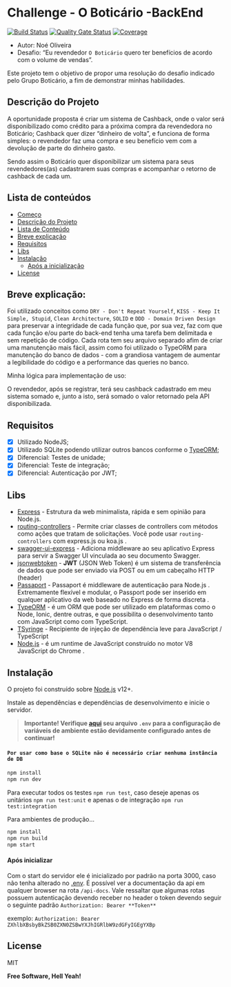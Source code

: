 # Challenge - O Boticário -BackEnd <a id="comeco" />

[![Build Status](https://travis-ci.org/joemccann/dillinger.svg?branch=master)](https://travis-ci.org/joemccann/dillinger) [![Quality Gate Status](https://sonarcloud.io/api/project_badges/measure?project=noeoliveira_projeto-grupo-boticario&metric=alert_status)](https://sonarcloud.io/dashboard?id=noeoliveira_projeto-grupo-boticario) [![Coverage](https://sonarcloud.io/api/project_badges/measure?project=noeoliveira_projeto-grupo-boticario&metric=coverage)](https://sonarcloud.io/dashboard?id=noeoliveira_projeto-grupo-boticario)

- Autor: Noé Oliveira
- Desafio: “Eu revendedor `O Boticário` quero ter benefícios de acordo com o volume de vendas”.

Este projeto tem o objetivo de propor uma resolução do desafio indicado pelo Grupo Boticário, a fim de demonstrar minhas habilidades.

## Descrição do Projeto <a id="descricao" />

A oportunidade proposta é criar um sistema de Cashback, onde o valor será disponibilizado como crédito para a próxima compra da revendedora no Boticário;
Cashback quer dizer “dinheiro de volta”, e funciona de forma simples: o revendedor faz uma compra e seu benefício vem com a devolução de parte do dinheiro gasto.

Sendo assim o Boticário quer disponibilizar um sistema para seus revendedores(as) cadastrarem suas compras e acompanhar o retorno de cashback de cada um.

## Lista de conteúdos <a id="lista-de-conteudo" />

<!--ts-->

- [Começo](#comeco)
- [Descrição do Projeto](#descricao)
- [Lista de Conteúdo](#lista-de-conteudo)
- [Breve explicação](#explicacao)
- [Requisitos](#requisitos)
- [Libs](#libs)
- [Instalação](#instalacao)
  - [Após a inicialização](#init)
- [License](#license)
<!--te-->

## Breve explicação: <a id="explicacao"/>

Foi utilizado conceitos como `DRY - Don't Repeat Yourself`, `KISS - Keep It Simple, Stupid`, `Clean Architecture`, `SOLID` e `DDD - Domain Driven Design` para preservar a integridade de cada função que, por sua vez, faz com que cada função e/ou parte do back-end tenha uma tarefa bem delimitada e sem repetição de código. Cada rota tem seu arquivo separado afim de criar uma manutenção mais fácil, assim como foi utilizado o TypeORM para manutenção do banco de dados - com a grandiosa vantagem de aumentar a legibilidade do código e a performance das queries no banco.

Minha lógica para implementação de uso:

O revendedor, após se registrar, terá seu cashback cadastrado em meu sistema somado e, junto a isto, será somado o valor retornado pela API disponibilizada.

## Requisitos <a id="requisitos" />

- [x] Utilizado NodeJS;
- [x] Utilizado SQLite podendo utilizar outros bancos conforme o [TypeORM](https://typeorm.io);
- [x] Diferencial: Testes de unidade;
- [x] Diferencial: Teste de integração;
- [x] Diferencial: Autenticação por JWT;

## Libs <a id="libs" />

- [Express](https://expressjs.com/) - Estrutura da web minimalista, rápida e sem opinião para Node.js.
- [routing-controllers](https://github.com/typestack/routing-controllers) - Permite criar classes de controllers com métodos como ações que tratam de solicitações. Você pode usar `routing-controllers` com express.js ou koa.js .
- [swagger-ui-express](https://github.com/scottie1984/swagger-ui-express) - Adiciona middleware ao seu aplicativo Express para servir a Swagger UI vinculada ao seu documento Swagger.
- [jsonwebtoken](https://github.com/auth0/node-jsonwebtoken#readme) - **JWT** (JSON Web Token) é um sistema de transferência de dados que pode ser enviado via POST ou em um cabeçalho HTTP (header)
- [Passaport](http://www.passportjs.org/) - Passaport é middleware de autenticação para Node.js . Extremamente flexível e modular, o Passport pode ser inserido em qualquer aplicativo da web baseado no Express de forma discreta .
- [TypeORM](https://typeorm.io) - é um ORM que pode ser utilizado em plataformas como o Node, Ionic, dentre outras, e que possibilita o desenvolvimento tanto com JavaScript como com TypeScript.
- [TSyringe](https://github.com/microsoft/tsyringe) - Recipiente de injeção de dependência leve para JavaScript / TypeScript
- [Node.js](https://nodejs.org/pt-br/) - é um runtime de JavaScript construído no motor V8 JavaScript do Chrome .

## Instalação <a id="instalacao" />

O projeto foi construído sobre [Node.js](https://nodejs.org/) v12+.

Instale as dependências e dependências de desenvolvimento e inicie o servidor.

> **Importante! Verifique [aqui](.env.example) seu arquivo `.env` para a configuração de variáveis de ambiente estão devidamente configurado antes de continuar!**

#### `Por usar como base o SQLite não é necessário criar nenhuma instância de DB`

```bash
npm install
npm run dev
```

Para executar todos os testes `npm run test`, caso deseje apenas os unitários `npm run test:unit` e apenas o de integração `npm run test:integration`

Para ambientes de produção...

```bash
npm install
npm run build
npm start
```

#### Após inicializar <a id="init" />

Com o start do servidor ele é inicializado por padrão na porta 3000, caso não tenha alterado no [.env](.env.example). É possível ver a documentação da api em qualquer browser na rota `/api-docs`. Vale ressaltar que algumas rotas possuem autenticação devendo receber no header o token devendo seguir o seguinte padrão `Authorization: Bearer **Token**`

exemplo: `Authorization: Bearer ZXhlbXBsbyBkZSB0ZXN0ZSBwYXJhIGRlbW9zdGFyIGEgYXBp`

## License <a id="license" />

MIT

**Free Software, Hell Yeah!**
